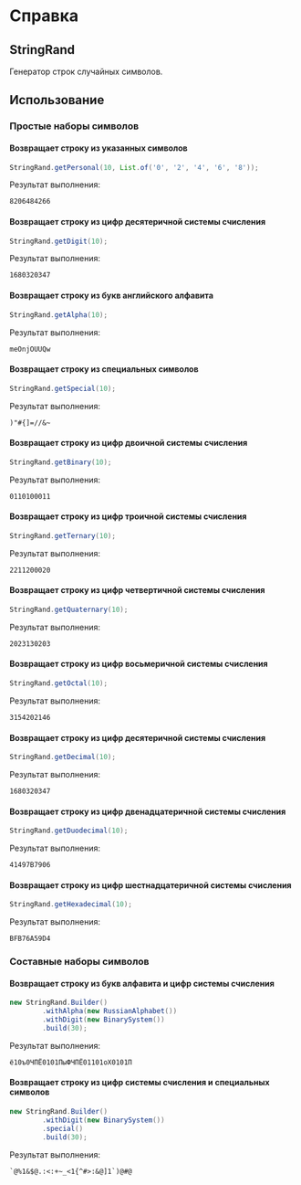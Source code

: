 # Справка
## StringRand
Генератор строк случайных символов.

## Использование
### Простые наборы символов
#### Возвращает строку из указанных символов
```java
StringRand.getPersonal(10, List.of('0', '2', '4', '6', '8'));
```

Результат выполнения:
```
8206484266
```

#### Возвращает строку из цифр десятеричной системы счисления
```java
StringRand.getDigit(10);
```

Результат выполнения:
```
1680320347
```

#### Возвращает строку из букв английского алфавита
```java
StringRand.getAlpha(10);
```

Результат выполнения:
```
meOnjOUUQw
```

#### Возвращает строку из специальных символов
```java
StringRand.getSpecial(10);
```

Результат выполнения:
```
)"#{]=//&~
```

#### Возвращает строку из цифр двоичной системы счисления
```java
StringRand.getBinary(10);
```

Результат выполнения:
```
0110100011
```

#### Возвращает строку из цифр троичной системы счисления
```java
StringRand.getTernary(10);
```

Результат выполнения:
```
2211200020
```

#### Возвращает строку из цифр четвертичной системы счисления
```java
StringRand.getQuaternary(10);
```

Результат выполнения:
```
2023130203
```


#### Возвращает строку из цифр восьмеричной системы счисления
```java
StringRand.getOctal(10);
```

Результат выполнения:
```
3154202146
```

#### Возвращает строку из цифр десятеричной системы счисления
```java
StringRand.getDecimal(10);
```

Результат выполнения:
```
1680320347
```

#### Возвращает строку из цифр двенадцатеричной системы счисления
```java
StringRand.getDuodecimal(10);
```

Результат выполнения:
```
41497B7906
```

#### Возвращает строку из цифр шестнадцатеричной системы счисления
```java
StringRand.getHexadecimal(10);
```

Результат выполнения:
```
BFB76A59D4
```

### Составные наборы символов
#### Возвращает строку из букв алфавита и цифр системы счисления
```java
new StringRand.Builder()
        .withAlpha(new RussianAlphabet())
        .withDigit(new BinarySystem())
        .build(30);
```

Результат выполнения:
```
ё10ъ0ЧПЁ0101ПыФЧПЁ01101оХ0101П
```

#### Возвращает строку из цифр системы счисления и специальных символов
```java
new StringRand.Builder()
        .withDigit(new BinarySystem())
        .special()
        .build(30);
```

Результат выполнения:
```
`@%1&$@.:<:+~_<1{^#>:&@]1`)@#@
```